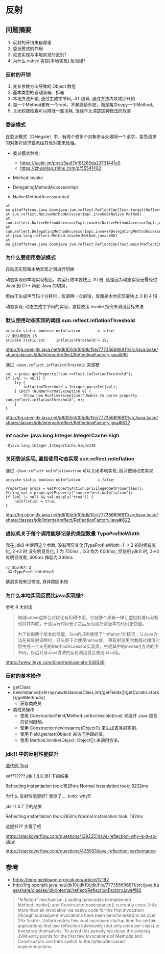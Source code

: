# 反射

## 问题摘要

1. 反射的开销来自哪里
2. 委派模式的作用
3. 动态实现与本地实现的区别?
4. 为什么 native 实现(本地实现) 反而慢?


### 反射的开销

1. 变长参数方法导致的 Object 数组
2. 基本类型的自动装箱、拆箱
3. 本地方法开销, 通过生成字节码, JIT 编译, 通过方法内联减少开销
4. 每一个Method都有一个root，不暴漏给外部，而是每次copy一个Method。
5. 关闭权限检查可以降低一些消耗, 但我不太清楚这种做法的危害

### 委派模式

在委派模式（Delegate）中，有两个或多个对象参与处理同一个请求，接受请求的对象将请求委派给其他对象来处理。

- 委派模式参考: 
    - https://juejin.im/post/5aaf7bf8f265da23731441e0
    - https://zhuanlan.zhihu.com/p/55541492

- Method.invoke
- DelegatingMethodAccessorImpl
- NativeMethodAccessorImpl

```
at me.giraffetree.java.boomjava.jvm.reflect.ReflectImplTest.target(ReflectImplTest.java:14)
at sun.reflect.NativeMethodAccessorImpl.invoke0(Native Method)
at sun.reflect.NativeMethodAccessorImpl.invoke(NativeMethodAccessorImpl.java:62)
at sun.reflect.DelegatingMethodAccessorImpl.invoke(DelegatingMethodAccessorImpl.java:43)
at java.lang.reflect.Method.invoke(Method.java:498)
at me.giraffetree.java.boomjava.jvm.reflect.ReflectImplTest.main(ReflectImplTest.java:24)
```

### 为什么要使用委派模式

在动态实现和本地实现之间进行切换

动态实现和本地实现相比，其运行效率要快上 20 倍. 这是因为动态实现无需经过 Java 到 C++ 再到 Java 的切换，

但由于生成字节码十分耗时，仅调用一次的话，反而是本地实现要快上 3 到 4 倍 .


动态实现: 动态生成字节码的实现，直接使用 invoke 指令来调用目标方法

### 默认使用动态实现的阈值 sun.reflect.inflationThreshold

```
private static boolean noInflation        = false;
// 默认阈值为 15
private static int     inflationThreshold = 15;
```

http://hg.openjdk.java.net/jdk10/jdk10/jdk/file/777356696811/src/java.base/share/classes/jdk/internal/reflect/ReflectionFactory.java#l90

通过 `-Dsun.reflect.inflationThreshold` 来调整

```
val = props.getProperty("sun.reflect.inflationThreshold");
if (val != null) {
    try {
        inflationThreshold = Integer.parseInt(val);
    } catch (NumberFormatException e) {
        throw new RuntimeException("Unable to parse property sun.reflect.inflationThreshold", e);
    }
}
```

http://hg.openjdk.java.net/jdk10/jdk10/jdk/file/777356696811/src/java.base/share/classes/jdk/internal/reflect/ReflectionFactory.java#l627

### int cache:  java.lang.Integer.IntegerCache.high

```
-Djava.lang.Integer.IntegerCache.high=128
```

### 关闭委派实现, 直接使用动态实现 sun.reflect.noInflation

通过 `-Dsun.reflect.noInflation=true` 可以关闭本地实现, 而只使用动态实现

```
private static boolean noInflation        = false;

Properties props = GetPropertyAction.privilegedGetProperties();
String val = props.getProperty("sun.reflect.noInflation");
if (val != null && val.equals("true")) {
    noInflation = true;
}
```

http://hg.openjdk.java.net/jdk10/jdk10/jdk/file/777356696811/src/java.base/share/classes/jdk/internal/reflect/ReflectionFactory.java#l622

### 虚拟机关于每个调用能够记录的类型数量 TypeProfileWidth

我在 jdk8 中使用这个参数, 没有明显变化(TypeProfileWidth=1 -> 2 的时候有变化, 2->3 时 没有明显变化, 1 为 750ms , 2/3 均为 600ms), 
但使用 jdk11 时, 2->3 有明显改善,  600ms 降低为 240ms

```
// 默认值为 2
-XX:TypeProfileWidth=3
```

猜测实现有过修改, 具体原因未知

### 为什么本地实现反而比java实现慢?

参考 R 大的话

> 跨越native边界会对优化有阻碍作用，它就像个黑箱一样让虚拟机难以分析也将其内联，于是运行时间长了之后反而是托管版本的代码更快些。
> 
> 为了权衡两个版本的性能，Sun的JDK使用了“inflation”的技巧：让Java方法在被反射调用时，开头若干次使用native版，
>   等反射调用次数超过阈值时则生成一个专用的MethodAccessor实现类，生成其中的invoke()方法的字节码，以后对该Java方法的反射调用就会使用Java版。

https://www.iteye.com/blog/rednaxelafx-548536

### 反射的基本操作

- getClass
- newInstance()/Array.newInstance(Class,int)/getFields()/getConstructors()/getMethods()
    - 获取类成员
- 类成员操作
    - 使用 Constructor/Field/Method.setAccessible(true) 来绕开 Java 语言的访问限制。
    - 使用 Constructor.newInstance(Object[]) 来生成该类的实例。
    - 使用 Field.get/set(Object) 来访问字段的值。
    - 使用 Method.invoke(Object, Object[]) 来调用方法。

### jdk11 中的反射性能提升

[源代码 Test](./Test.java)

wtf?????? jdk 1.8.0_161 下的结果

Reflecting instantiation took:1826ms
Normal instaniation took: 9232ms

为什么 反射性能更好? 我惊了.... todo: why!!!

jdk 11.0.7 下的结果

Reflecting instantiation took:293ms
Normal instaniation took: 182ms

这提升?? 太香了吧

https://stackoverflow.com/questions/1392351/java-reflection-why-is-it-so-slow

https://stackoverflow.com/questions/435553/java-reflection-performance

## 参考

- https://time.geekbang.org/column/article/12192
- http://hg.openjdk.java.net/jdk10/jdk10/jdk/file/777356696811/src/java.base/share/classes/jdk/internal/reflect/ReflectionFactory.java#l80

>  "Inflation" mechanism. Loading bytecodes to implement
> Method.invoke() and Constructor.newInstance() currently costs
> 3-4x more than an invocation via native code for the first
>  invocation (though subsequent invocations have been benchmarked
>  to be over 20x faster). Unfortunately this cost increases
>  startup time for certain applications that use reflection
>  intensively (but only once per class) to bootstrap themselves.
>  To avoid this penalty we reuse the existing JVM entry points
>  for the first few invocations of Methods and Constructors and
>  then switch to the bytecode-based implementations.
